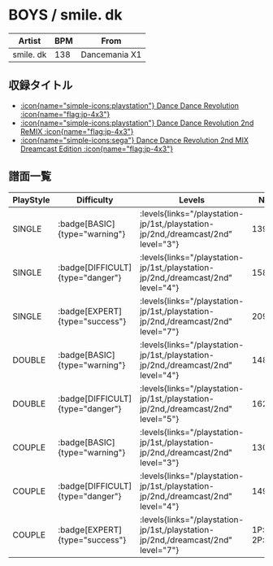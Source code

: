 # BOYS / smile. dk

|Artist|BPM|From|
|------|---|----|
|smile. dk|138|Dancemania X1|

## 収録タイトル

- [:icon{name="simple-icons:playstation"} Dance Dance Revolution :icon{name="flag:jp-4x3"}](/playstation-jp/1st)
- [:icon{name="simple-icons:playstation"} Dance Dance Revolution 2nd ReMIX :icon{name="flag:jp-4x3"}](/playstation-jp/2nd)
- [:icon{name="simple-icons:sega"} Dance Dance Revolution 2nd MIX Dreamcast Edition :icon{name="flag:jp-4x3"}](/dreamcast/2nd)

## 譜面一覧

|PlayStyle|Difficulty|Levels|Notes|Movie|
|---------|----------|------|-----|-----|
|SINGLE| :badge[BASIC]{type="warning"}| :levels{links="/playstation-jp/1st,/playstation-jp/2nd,/dreamcast/2nd" level="3"}|139/0||
|SINGLE| :badge[DIFFICULT]{type="danger"}| :levels{links="/playstation-jp/1st,/playstation-jp/2nd,/dreamcast/2nd" level="4"}|158/0||
|SINGLE| :badge[EXPERT]{type="success"}| :levels{links="/playstation-jp/1st,/playstation-jp/2nd,/dreamcast/2nd" level="7"}|209/0||
|DOUBLE| :badge[BASIC]{type="warning"}| :levels{links="/playstation-jp/1st,/playstation-jp/2nd,/dreamcast/2nd" level="4"}|148/0||
|DOUBLE| :badge[DIFFICULT]{type="danger"}| :levels{links="/playstation-jp/1st,/playstation-jp/2nd,/dreamcast/2nd" level="5"}|162/0||
|COUPLE| :badge[BASIC]{type="warning"}| :levels{links="/playstation-jp/1st,/playstation-jp/2nd,/dreamcast/2nd" level="3"}|130/0|
|COUPLE| :badge[DIFFICULT]{type="danger"}| :levels{links="/playstation-jp/1st,/playstation-jp/2nd,/dreamcast/2nd" level="4"}|149/0|
|COUPLE| :badge[EXPERT]{type="success"}| :levels{links="/playstation-jp/1st,/playstation-jp/2nd,/dreamcast/2nd" level="7"}|1P:206/0 2P:205/0||
